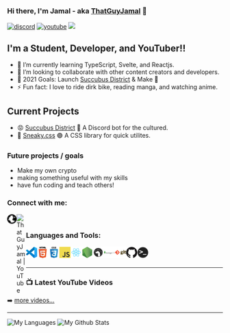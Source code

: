 ### Hi there, I'm Jamal - aka [ThatGuyJamal][website] 👋

[![discord](https://img.shields.io/discord/771507203647209482?style=for-the-badge)](https://discord.com/invite/NbqBQbaejS)
[![youtube](https://img.shields.io/youtube/channel/views/UCVOQobByo_2WISQf2037eXQ?style=for-the-badge)](https://www.youtube.com/channel/UCVOQobByo_2WISQf2037eXQ)
<img src="https://tokei.rs/b1/github/ThatGuyJamal/thatguyjamal?category=lines"></img>

## I'm a Student, Developer, and YouTuber!!

- 🌱 I’m currently learning TypeScript, Svelte, and Reactjs.
- 👯 I’m looking to collaborate with other content creators and developers.
- 🥅 2021 Goals: Launch [Succubus District](https://github.com/Succubus-Developments) & Make 💸
- ⚡ Fun fact: I love to ride dirk bike, reading manga, and watching anime.

<!-- ### Spotify Playing 🎧

[<img src="https://now-playing-codeSTACKr.vercel.app/api/spotify-playing" alt=" Spotify Playing" width="350" />](https://open.spotify.com/) -->

## Current Projects

- 😡 [Succubus District](https://github.com/succubus-developments) 🔵 A Discord bot for the cultured.
- 🌟 [Sneaky.css](https://github.com/ThatGuyJamal/sneaky.css) 🟣 A CSS library for quick utilites.

### Future projects / goals  
- Make my own crypto
- making something useful with my skills
- have fun coding and teach others!

### Connect with me:

[<img align="left" alt="Website" width="22px" src="https://raw.githubusercontent.com/iconic/open-iconic/master/svg/globe.svg" />][website]
[<img align="left" alt="ThatGuyJamal | YouTube" width="22px" src="https://cdn.jsdelivr.net/npm/simple-icons@v3/icons/youtube.svg" />][youtube]

<!-- [<img align="left" alt="ThatGuyJamal | Twitter" width="22px" src="https://cdn.jsdelivr.net/npm/simple-icons@v3/icons/twitter.svg" />][twitter] -->
<!-- [<img align="left" alt="ThatGuyJamal | LinkedIn" width="22px" src="https://cdn.jsdelivr.net/npm/simple-icons@v3/icons/linkedin.svg" />][linkedin] -->
<!-- [<img align="left" alt="ThatGuyJamal | Instagram" width="22px" src="https://cdn.jsdelivr.net/npm/simple-icons@v3/icons/instagram.svg" />][instagram] -->

<!-- CSS for images -->
<br />

### Languages and Tools:

[<img align="left" alt="Visual Studio Code" width="26px" src="https://raw.githubusercontent.com/github/explore/80688e429a7d4ef2fca1e82350fe8e3517d3494d/topics/visual-studio-code/visual-studio-code.png" />][webdevplaylist]
[<img align="left" alt="HTML5" width="26px" src="https://raw.githubusercontent.com/github/explore/80688e429a7d4ef2fca1e82350fe8e3517d3494d/topics/html/html.png" />][webdevplaylist]
[<img align="left" alt="CSS3" width="26px" src="https://raw.githubusercontent.com/github/explore/80688e429a7d4ef2fca1e82350fe8e3517d3494d/topics/css/css.png" />][cssplaylist]

<!-- [<img align="left" alt="Sass" width="26px" src="https://raw.githubusercontent.com/github/explore/80688e429a7d4ef2fca1e82350fe8e3517d3494d/topics/sass/sass.png" />][cssplaylist] -->

[<img align="left" alt="JavaScript" width="26px" src="https://raw.githubusercontent.com/github/explore/80688e429a7d4ef2fca1e82350fe8e3517d3494d/topics/javascript/javascript.png" />][jsplaylist]
[<img align="left" alt="React" width="26px" src="https://raw.githubusercontent.com/github/explore/80688e429a7d4ef2fca1e82350fe8e3517d3494d/topics/react/react.png" />][reactplaylist]

<!-- [<img align="left" alt="Gatsby" width="26px" src="https://raw.githubusercontent.com/github/explore/e94815998e4e0713912fed477a1f346ec04c3da2/topics/gatsby/gatsby.png" />][webdevplaylist] -->
<!-- [<img align="left" alt="GraphQL" width="26px" src="https://raw.githubusercontent.com/github/explore/80688e429a7d4ef2fca1e82350fe8e3517d3494d/topics/graphql/graphql.png" />][webdevplaylist] -->

[<img align="left" alt="Node.js" width="26px" src="https://raw.githubusercontent.com/github/explore/80688e429a7d4ef2fca1e82350fe8e3517d3494d/topics/nodejs/nodejs.png" />][webdevplaylist]

[<img align="left" alt="Deno" width="26px" src="https://raw.githubusercontent.com/github/explore/361e2821e2dea67711cde99c9c40ed357061cf27/topics/deno/deno.png" />][webdevplaylist]
<!-- [<img align="left" alt="SQL" width="26px" src="https://raw.githubusercontent.com/github/explore/80688e429a7d4ef2fca1e82350fe8e3517d3494d/topics/sql/sql.png" />][webdevplaylist] -->
<!-- [<img align="left" alt="MySQL" width="26px" src="https://raw.githubusercontent.com/github/explore/80688e429a7d4ef2fca1e82350fe8e3517d3494d/topics/mysql/mysql.png" />][webdevplaylist] -->

[<img align="left" alt="MongoDB" width="26px" src="https://raw.githubusercontent.com/github/explore/80688e429a7d4ef2fca1e82350fe8e3517d3494d/topics/mongodb/mongodb.png" />][webdevplaylist]
[<img align="left" alt="Git" width="26px" src="https://raw.githubusercontent.com/github/explore/80688e429a7d4ef2fca1e82350fe8e3517d3494d/topics/git/git.png" />][webdevplaylist]
[<img align="left" alt="GitHub" width="26px" src="https://raw.githubusercontent.com/github/explore/78df643247d429f6cc873026c0622819ad797942/topics/github/github.png" />][webdevplaylist]
[<img align="left" alt="Terminal" width="26px" src="https://raw.githubusercontent.com/github/explore/80688e429a7d4ef2fca1e82350fe8e3517d3494d/topics/terminal/terminal.png" />][webdevplaylist]

<br />
<br />

---

### 📺 Latest YouTube Videos

<!-- YOUTUBE:START -->

<!-- YOUTUBE:END -->

➡️ [more videos...](https://www.youtube.com/c/ThatGuyJamal)

---

![My Languages](https://github-readme-stats.vercel.app/api/top-langs/?username=ThatGuyJamal&layout=compact&theme=dark) ![My Github Stats](https://github-readme-stats.vercel.app/api?username=ThatGuyJamal&count_private=true&show_icons=true&theme=dark)

[website]: https://github.com/ThatGuyJamal
[course]: https://github.com/ThatGuyJamal
[twitter]: https://github.com/ThatGuyJamal
[youtube]: https://www.youtube.com/c/ThatGuyJamal
[instagram]: https://github.com/ThatGuyJamal
[linkedin]: https://github.com/ThatGuyJamal
[webdevplaylist]: https://github.com/ThatGuyJamal
[jsplaylist]: https://github.com/ThatGuyJamal
[cssplaylist]: https://github.com/ThatGuyJamal
[reactplaylist]: https://github.com/ThatGuyJamal
